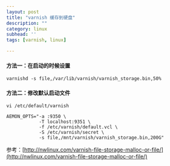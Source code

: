 ```yaml
---
layout: post
title: "varnish 缓存到硬盘"
description: ""
category: linux
subhead: ''
tags: [varnish, linux]

---
```


#### 方法一：在启动的时候设置
   
    varnishd -s file,/var/lib/varnish/varnish_storage.bin,50%  
 
#### 方法二：修改默认启动文件
 
   
    vi /etc/default/varnish  
  
    AEMON_OPTS="-a :9350 \  
                -T localhost:9351 \  
                -f /etc/varnish/default.vcl \  
                -S /etc/varnish/secret \  
                -s file,/mnt/varnish/varnish_storage.bin,200G"  
 
参考：[http://nwlinux.com/varnish-file-storage-malloc-or-file/](http://nwlinux.com/varnish-file-storage-malloc-or-file/)